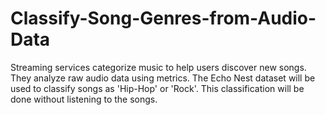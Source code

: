 # Classify-Song-Genres-from-Audio-Data
Streaming services categorize music to help users discover new songs. They analyze raw audio data using metrics. The Echo Nest dataset will be used to classify songs as 'Hip-Hop' or 'Rock'. This classification will be done without listening to the songs.
